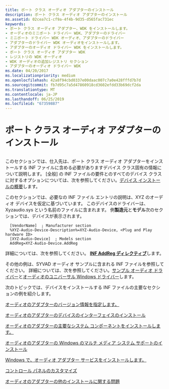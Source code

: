 ```yaml
---
title: ポート クラス オーディオ アダプターのインストール
description: ポート クラス オーディオ アダプターのインストール
ms.assetid: 02cea7c1-cf9a-4f4b-9d35-d565fac731ec
keywords:
- ポート クラス オーディオ アダプター、WDK をインストールします。
- オーディオのミニポート ドライバー WDK、アダプターのドライバー
- ミニポート ドライバー WDK オーディオ、アダプターのドライバー
- アダプターのドライバー WDK オーディオをインストールします。
- アダプターのオーディオ ドライバー WDK をインストールします。
- ポート クラス オーディオ アダプター WDK
- レジストリの WDK オーディオ
- WDK オーディオの追加レジストリ セクション
- アダプターのオーディオ ドライバー WDK
ms.date: 04/20/2017
ms.localizationpriority: medium
ms.openlocfilehash: 42a8f94cbd0337e00daac007c7a0e428fffd7b7d
ms.sourcegitcommit: fb7d95c7a5d47860918cd3602efdd33b69dcf2da
ms.translationtype: MT
ms.contentlocale: ja-JP
ms.lasthandoff: 06/25/2019
ms.locfileid: "67359887"
---
```

# <a name="installing-a-port-class-audio-adapter"></a>ポート クラス オーディオ アダプターのインストール


## <span id="installing_a_port_class_audio_adapter"></span><span id="INSTALLING_A_PORT_CLASS_AUDIO_ADAPTER"></span>


このセクションでは、仕入先は、ポート クラス オーディオ アダプターをインストールする INF ファイルに含める必要がありますデバイス クラス固有の情報について説明します。 [全般] の INF ファイルの要件とのすべてのデバイス クラスに対するオプションについては、次を参照してください。[デバイス インストールの概要](https://docs.microsoft.com/windows-hardware/drivers/install/overview-of-device-and-driver-installation)します。

このセクションでは、必要なの INF ファイル エントリの説明は、XYZ のオーディオ デバイスを仮定に基づいています。 このデバイスのドライバーは、Xyzaudio.sys という名前のファイルに含まれます。 例**製造元**と**モデル**次のセクションでは、デバイスが表示されます。

```inf
  [VendorName]  ; Manufacturer section
  %XYZ-Audio-Device-Description%=XYZ-Audio-Device, <Plug and Play hardware ID>
  [XYZ-Audio-Device]  ; Models section
  AddReg=XYZ-Audio-Device.AddReg
```

詳細については、次を参照してください。 [ **INF AddReg ディレクティブ**](https://docs.microsoft.com/windows-hardware/drivers/install/inf-addreg-directive)します。

その他の例は、SYVAD オーディオ サンプルに含まれる INF ファイルを参照してください。 詳細については、次を参照してください。[サンプル オーディオ ドライバー](sample-audio-drivers.md)と[オーディオのユニバーサル Windows ドライバー](audio-universal-drivers.md)します。

次のトピックでは、デバイスをインストールする INF ファイルの主要なセクションの例を紹介します。

[オーディオのアダプターのバージョン情報を指定します。](specifying-version-information-for-an-audio-adapter.md)

[オーディオのアダプターのデバイスのインターフェイスのインストール](installing-device-interfaces-for-an-audio-adapter.md)

[オーディオのアダプターの主要なシステム コンポーネントをインストールします。](installing-core-system-components-for-an-audio-adapter.md)

[オーディオのアダプターの Windows のマルチ メディア システム サポートのインストール](installing-windows-multimedia-system-support-for-an-audio-adapter.md)

[Windows で、オーディオ アダプター サービスをインストールします。](installing-an-audio-adapter-service-in-windows.md)

[コントロール パネルのカスタマイズ](customizing-control-panel.md)

[オーディオのアダプターの他のインストールに関する問題](miscellaneous-installation-issues-for-an-audio-adapter.md)

 

 




